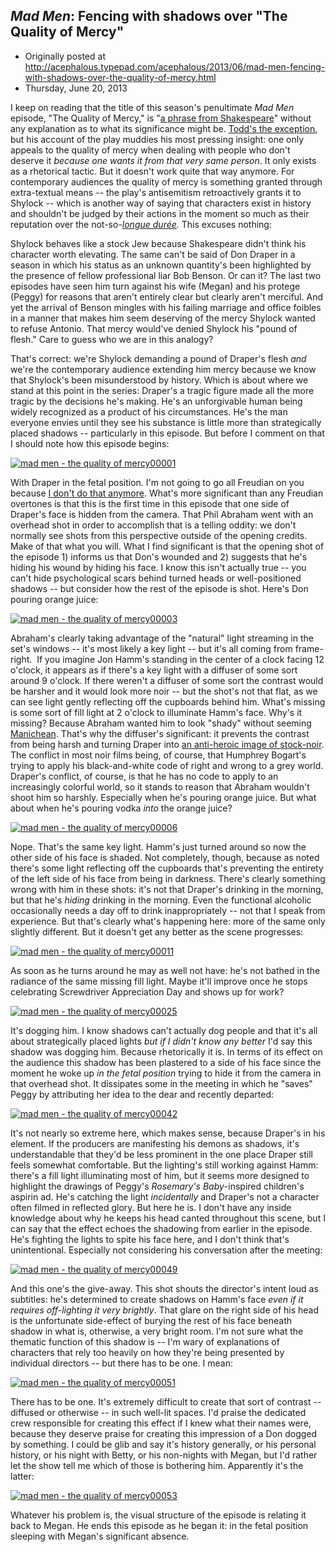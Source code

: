 ## <em>Mad Men</em>: Fencing with shadows over "The Quality of Mercy"

 * Originally posted at http://acephalous.typepad.com/acephalous/2013/06/mad-men-fencing-with-shadows-over-the-quality-of-mercy.html
 * Thursday, June 20, 2013



I keep on reading that the title of this season's penultimate _Mad Men_ episode, "The Quality of Mercy," is "[a phrase from Shakespeare](http://www.hollywoodreporter.com/bastard-machine/mad-men-ready-evolve-569970)" without any explanation as to what its significance might be. [Todd's the exception](http://www.avclub.com/articles/the-quality-of-mercy,98638/),
 but his account of the play muddies his most pressing insight: one only
 appeals to the quality of mercy when dealing with people who don't 
deserve it _because one wants it from that very same person_. It only exists as a rhetorical tactic. But
 it doesn't work quite that way anymore. For contemporary audiences the 
quality of mercy is something granted through extra-textual means -- the
 play's antisemitism retroactively grants it to Shylock -- which is 
another way of saying that characters exist in history and shouldn't be 
judged by their actions in the moment so much as their reputation over 
the not-so-_[longue durée](http://en.wikipedia.org/wiki/Longue\_dur%!C(MISSING)3%!A(MISSING)9e)._ This excuses nothing:

Shylock behaves like a stock Jew because Shakespeare didn't think his
 character worth elevating. The same can't be said of Don Draper in a 
season in which his status as an unknown quantity's been highlighted by 
the presence of fellow professional liar Bob Benson. Or can it? The last
 two episodes have seen him turn against his wife (Megan) and his 
protege (Peggy) for reasons that aren't entirely clear but clearly 
aren't merciful. And yet the arrival of Benson mingles with his failing 
marriage and office foibles in a manner that makes him seem deserving of
 the mercy Shylock wanted to refuse Antonio. That mercy would've denied 
Shylock his "pound of flesh." Care to guess who we are in this analogy?

That's correct: we're Shylock demanding a pound of Draper's flesh _and_ we're
 the contemporary audience extending him mercy because we know that 
Shylock's been misunderstood by history. Which is about where we stand 
at this point in the series: Draper's a tragic figure made all the more 
tragic by the decisions he's making. He's an unforgivable human being 
widely recognized as a product of his circumstances. He's the man 
everyone envies until they see his substance is little more than 
strategically placed shadows -- particularly in this episode. But before
 I comment on that I should note how this episode begins:

[![mad men - the quality of mercy00001](http://www.lawyersgunsmoneyblog.com/wp-content/uploads/2013/06/mad-men-the-quality-of-mercy00001.png "mad men - the quality of mercy00001")](http://www.lawyersgunsmoneyblog.com/wp-content/uploads/2013/06/mad-men-the-quality-of-mercy00001.png)

With Draper in the fetal position. I'm not going to go all Freudian on you because [I don't do that anymore](http://acephalous.typepad.com/acephalous/2006/07/on\_the\_power\_of.html).
 What's more significant than any Freudian overtones is that this is the
 first time in this episode that one side of Draper's face is hidden 
from the camera. That Phil Abraham went with an overhead shot in order 
to accomplish that is a telling oddity: we don't normally see shots from
 this perspective outside of the opening credits. Make of that what you 
will. What I find significant is that the opening shot of the episode 1)
 informs us that Don's wounded and 2) suggests that he's hiding his 
wound by hiding his face. I know this isn't actually true -- you can't 
hide psychological scars behind turned heads or well-positioned shadows 
-- but consider how the rest of the episode is shot. Here's Don pouring 
orange juice:

[![mad men - the quality of mercy00003](http://www.lawyersgunsmoneyblog.com/wp-content/uploads/2013/06/mad-men-the-quality-of-mercy00003.png "mad men - the quality of mercy00003")](http://www.lawyersgunsmoneyblog.com/wp-content/uploads/2013/06/mad-men-the-quality-of-mercy00003.png)

Abraham's clearly taking advantage of the "natural" light streaming 
in the set's windows -- it's most likely a key light -- but it's all 
coming from frame-right.  If you imagine Jon Hamm's standing in the 
center of a clock facing 12 o'clock, it appears as if there's a key 
light with a diffuser of some sort around 9 o'clock. If there weren't a 
diffuser of some sort the contrast would be harsher and it would look 
more noir -- but the shot's not that flat, as we can see light gently 
reflecting off the cupboards behind him. What's missing is some sort of 
fill light at 2 o'clock to illuminate Hamm's face. Why's it missing? 
Because Abraham wanted him to look "shady" without seeming [Manichean](http://en.wikipedia.org/wiki/Manichaeism#Figurative\_use). That's why the diffuser's significant: it prevents the contrast from being harsh and turning Draper into [an anti-heroic image of stock-noir](http://icandi-art.deviantart.com/art/Film-Noir-The-Mobster-158987548).
 The conflict in most noir films being, of course, that Humphrey 
Bogart's trying to apply his black-and-white code of right and wrong to a
 grey world. Draper's conflict, of course, is that he has no code to 
apply to an increasingly colorful world, so it stands to reason that 
Abraham wouldn't shoot him so harshly. Especially when he's pouring 
orange juice. But what about when he's pouring vodka _into_ the orange juice?

[![mad men - the quality of mercy00006](http://www.lawyersgunsmoneyblog.com/wp-content/uploads/2013/06/mad-men-the-quality-of-mercy00006.png "mad men - the quality of mercy00006")](http://www.lawyersgunsmoneyblog.com/wp-content/uploads/2013/06/mad-men-the-quality-of-mercy00006.png)

Nope. That's the same key light. Hamm's just turned around so now the
 other side of his face is shaded. Not completely, though, because as 
noted there's some light reflecting off the cupboards that's preventing 
the entirety of the left side of his face from being in darkness. 
There's clearly something wrong with him in these shots: it's not that 
Draper's drinking in the morning, but that he's _hiding_ drinking
 in the morning. Even the functional alcoholic occasionally needs a day 
off to drink inappropriately -- not that I speak from experience. But 
that's clearly what's happening here: more of the same only slightly 
different. But it doesn't get any better as the scene progresses:

[![mad men - the quality of mercy00011](http://www.lawyersgunsmoneyblog.com/wp-content/uploads/2013/06/mad-men-the-quality-of-mercy00011.png "mad men - the quality of mercy00011")](http://www.lawyersgunsmoneyblog.com/wp-content/uploads/2013/06/mad-men-the-quality-of-mercy00011.png)

As soon as he turns around he may as well not have: he's not bathed 
in the radiance of the same missing fill light. Maybe it'll improve once
 he stops celebrating Screwdriver Appreciation Day and shows up for 
work?

[![mad men - the quality of mercy00025](http://www.lawyersgunsmoneyblog.com/wp-content/uploads/2013/06/mad-men-the-quality-of-mercy00025.png "mad men - the quality of mercy00025")](http://www.lawyersgunsmoneyblog.com/wp-content/uploads/2013/06/mad-men-the-quality-of-mercy00025.png)

It's dogging him. I know shadows can't actually dog people and that it's all about strategically placed lights _but if I didn't know any better_ I'd
 say this shadow was dogging him. Because rhetorically it is. In terms 
of its effect on the audience this shadow has been plastered to a side 
of his face since the moment he woke up _in the fetal position_ 
trying to hide it from the camera in that overhead shot. It dissipates 
some in the meeting in which he "saves" Peggy by attributing her idea to
 the dear and recently departed:

[![mad men - the quality of mercy00042](http://www.lawyersgunsmoneyblog.com/wp-content/uploads/2013/06/mad-men-the-quality-of-mercy00042.png "mad men - the quality of mercy00042")](http://www.lawyersgunsmoneyblog.com/wp-content/uploads/2013/06/mad-men-the-quality-of-mercy00042.png)

It's not nearly so extreme here, which makes sense, because Draper's 
in his element. If the producers are manifesting his demons as shadows, 
it's understandable that they'd be less prominent in the one place 
Draper still feels somewhat comfortable. But the lighting's still 
working against Hamm: there's a fill light illuminating most of him, but
 it seems more designed to highlight the drawings of Peggy's _Rosemary's Baby_-inspired children's aspirin ad. He's catching the light _incidentally_
 and Draper's not a character often filmed in reflected glory. But here 
he is. I don't have any inside knowledge about why he keeps his head 
canted throughout this scene, but I can say that the effect echoes the 
shadowing from earlier in the episode. He's fighting the lights to spite
 his face here, and I don't think that's unintentional. Especially not 
considering his conversation after the meeting:

[![mad men - the quality of mercy00049](http://www.lawyersgunsmoneyblog.com/wp-content/uploads/2013/06/mad-men-the-quality-of-mercy00049.png "mad men - the quality of mercy00049")](http://www.lawyersgunsmoneyblog.com/wp-content/uploads/2013/06/mad-men-the-quality-of-mercy00049.png)

And this one's the give-away. This shot shouts the director's intent 
loud as subtitles: he's determined to create shadows on Hamm's face _even if it requires off-lighting it very brightly_.
 That glare on the right side of his head is the unfortunate side-effect
 of burying the rest of his face beneath shadow in what is, otherwise, a
 very bright room. I'm not sure what the thematic function of this 
shadow is -- I'm wary of explanations of characters that rely too 
heavily on how they're being presented by individual directors -- but 
there has to be one. I mean:

[![mad men - the quality of mercy00051](http://www.lawyersgunsmoneyblog.com/wp-content/uploads/2013/06/mad-men-the-quality-of-mercy00051.png "mad men - the quality of mercy00051")](http://www.lawyersgunsmoneyblog.com/wp-content/uploads/2013/06/mad-men-the-quality-of-mercy00051.png)

There has to be one. It's extremely difficult to create that sort of 
contrast -- diffused or otherwise -- in such well-lit spaces. I'd praise
 the dedicated crew responsible for creating this effect if I knew what 
their names were, because they deserve praise for creating this 
impression of a Don dogged by something. I could be glib and say it's 
history generally, or his personal history, or his night with Betty, or 
his non-nights with Megan, but I'd rather let the show tell me which of 
those is bothering him. Apparently it's the latter:

[![mad men - the quality of mercy00053](http://www.lawyersgunsmoneyblog.com/wp-content/uploads/2013/06/mad-men-the-quality-of-mercy00053.png "mad men - the quality of mercy00053")](http://www.lawyersgunsmoneyblog.com/wp-content/uploads/2013/06/mad-men-the-quality-of-mercy00053.png)

Whatever his problem is, the visual structure of the episode is 
relating it back to Megan. He ends this episode as he began it: in the 
fetal position sleeping with Megan's significant absence.

		
